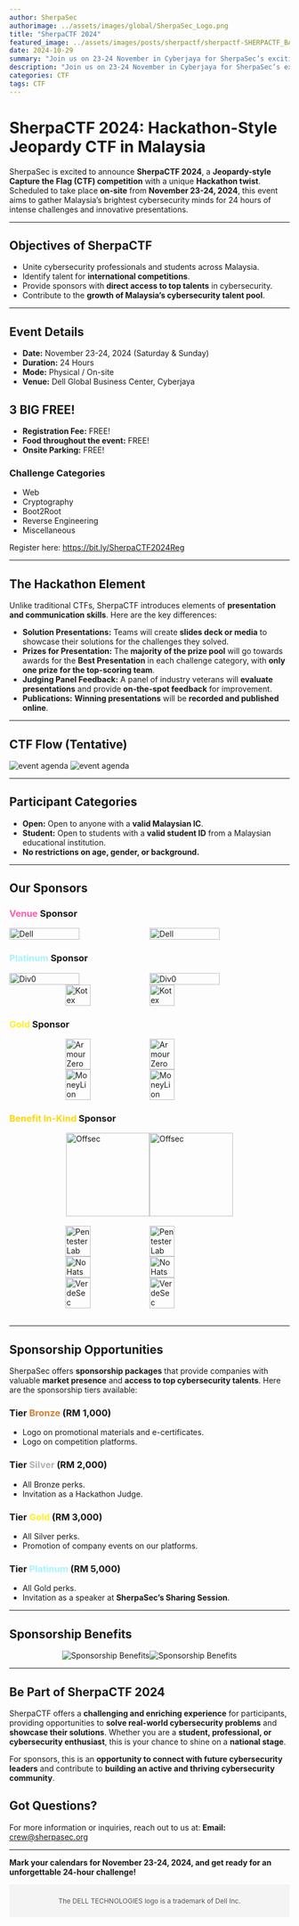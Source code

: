 ```yaml
---
author: SherpaSec
authorimage: ../assets/images/global/SherpaSec_Logo.png
title: "SherpaCTF 2024"
featured_image: ../assets/images/posts/sherpactf/sherpactf-SHERPACTF_BANNER.png
date: 2024-10-29
summary: "Join us on 23-24 November in Cyberjaya for SherpaSec’s exciting CTF competition! Whether you're a pro, student, or recent graduate, tackle real-world cybersecurity challenges, network with experts, and compete for amazing prizes."
description: "Join us on 23-24 November in Cyberjaya for SherpaSec’s exciting CTF competition! Whether you're a pro, student, or recent graduate, tackle real-world cybersecurity challenges, network with experts, and compete for amazing prizes."
categories: CTF
tags: CTF
---
```


# SherpaCTF 2024: Hackathon-Style Jeopardy CTF in Malaysia

SherpaSec is excited to announce **SherpaCTF 2024**, a **Jeopardy-style Capture the Flag (CTF) competition** with a unique **Hackathon twist**. Scheduled to take place **on-site** from **November 23-24, 2024**, this event aims to gather Malaysia’s brightest cybersecurity minds for 24 hours of intense challenges and innovative presentations.

---

## Objectives of SherpaCTF

- Unite cybersecurity professionals and students across Malaysia.
- Identify talent for **international competitions**.
- Provide sponsors with **direct access to top talents** in cybersecurity.
- Contribute to the **growth of Malaysia’s cybersecurity talent pool**.

---

## Event Details

- **Date:** November 23-24, 2024 (Saturday & Sunday)
- **Duration:** 24 Hours
- **Mode:** Physical / On-site
- **Venue:** Dell Global Business Center, Cyberjaya

## 3 BIG FREE!

- **Registration Fee:** FREE!
- **Food throughout the event:** FREE!
- **Onsite Parking:** FREE!

### Challenge Categories
- Web
- Cryptography
- Boot2Root
- Reverse Engineering
- Miscellaneous

Register here: https://bit.ly/SherpaCTF2024Reg

---

## The Hackathon Element

Unlike traditional CTFs, SherpaCTF introduces elements of **presentation and communication skills**. Here are the key differences:

- **Solution Presentations:** Teams will create **slides deck or media** to showcase their solutions for the challenges they solved.
- **Prizes for Presentation:** The **majority of the prize pool** will go towards awards for the **Best Presentation** in each challenge category, with **only one prize for the top-scoring team**.
- **Judging Panel Feedback:** A panel of industry veterans will **evaluate presentations** and provide **on-the-spot feedback** for improvement.
- **Publications:** **Winning presentations** will be **recorded and published online**.

---

## CTF Flow (Tentative)
<div>
    <img src="/images/sherpactf/agenda_black.png" class="sponsor-image-light" alt="event agenda" style="width: auto; height: auto; object-fit: cover;">
    <img src="/images/sherpactf/agenda_white.png" class="sponsor-image-dark" alt="event agenda" style="width: auto; height: auto; object-fit: cover;">
</div>

---

## Participant Categories

- **Open:** Open to anyone with a **valid Malaysian IC**.
- **Student:** Open to students with a **valid student ID** from a Malaysian educational institution.
- **No restrictions on age, gender, or background.**

---

## Our Sponsors
<h3><span style="color: #FF5CAD"><b>Venue</b></span> Sponsor</h3>
<div style="display: flex; justify-content: center; items-center">
    <img src="/images/sherpactf/delltech-logo-stk-blue-rgb.png" alt="Dell" class="sponsor-image-light" style="max-width: 50%; height: 50%; object-fit: cover;">
    <img src="/images/sherpactf/delltech-logo-stk-blue-wht.png" alt="Dell" class="sponsor-image-dark" style="max-width: 50%; height: 50%; object-fit: cover;">
</div>

<h3><span style="color: #A5F3FC"><b>Platinum</b></span> Sponsor</h3>
<div style="display: flex; justify-content: center; items-center">
    <img src="/images/sherpactf/div0_black.png" class="sponsor-image-light" alt="Div0" style="width: 50%; height: 30%; object-fit: cover;">
    <img src="/images/sherpactf/div0_white.png" class="sponsor-image-dark" alt="Div0" style="width: 50%; height: 30%; object-fit: cover;">
</div>

<div style="display: flex; justify-content: center; items-center">
    <img src="/images/sherpactf/Kotex Master Logo_Gradient_AW.png" class="sponsor-image-light" alt="Kotex" style="max-width: 50%; height: 30%; object-fit: contain;">
    <img src="/images/sherpactf/Kotex Master Logo_Gradient_Negative.png" class="sponsor-image-dark" alt="Kotex" style="max-width: 50%; height: 30%; object-fit: contain;">
</div>

<h3><span style="color: #FFF01F;"><b>Gold</b></span> Sponsor</h3>
<div style="display: flex; justify-content: center; items-center">
    <img src="/images/sherpactf/ArmourZero_Black.png" class="sponsor-image-light" alt="ArmourZero" style="max-width: 52%; height: 30%; object-fit: cover;">
    <img src="/images/sherpactf/ArmourZero_White.png" class="sponsor-image-dark" alt="ArmourZero" style="max-width: 52%; height: 30%; object-fit: cover;">
</div>

<div style="display: flex; justify-content: center; items-center">
    <img src="/images/sherpactf/MoneyLion_Logo_RGB_Vertical_Outline_White.png" class="sponsor-image-dark my-0" alt="MoneyLion" style="max-width: 55%; height: 30%; object-fit: contain;">
    <img src="/images/sherpactf/MoneyLion_Logo_RGB_Vertical_Solid_Teal.png" class="sponsor-image-light my-0" alt="MoneyLion" style="max-width: 55%; height: 30%; object-fit: contain;">
</div>

<h3><span style="color: #FFD700"><b>Benefit In-Kind</b></span> Sponsor</h3>
<div style="display: flex; justify-content: center; align-items: center; items-center">
    <img src="/images/sherpactf/OffSec_Tagline_Full_Color.png"
         alt="Offsec"
         class="sponsor-image-light"
         style="max-width: 50%; height: 150px; object-fit: contain;">
    <img src="/images/sherpactf/OffSec_Tagline_White.png"
         alt="Offsec"
         class="sponsor-image-dark"
         style="max-width: 50%; height: 150px; object-fit: contain;">
</div></br>

<div style="display: flex; justify-content: center; items-center">
  <img src="/images/sherpactf/pentesterlab_logo_black.png" class="sponsor-image-light" alt="PentesterLab" style="max-width: 50%; height: 30%; object-fit: contain;">
  <img src="/images/sherpactf/pentesterlab_logo_white.png" class="sponsor-image-dark" alt="PentesterLab" style="max-width: 50%; height: 30%; object-fit: contain;">
</div>

<div style="display: flex; justify-content: center; items-center">
    <img src="/images/sherpactf/n0h4ts-logo-white.png" alt="NoHats" class="sponsor-image-dark" style="max-width: 30%; height: 30%; object-fit: cover;">
    <img src="/images/sherpactf/n0h4ts-logo-black.png" alt="NoHats" class="sponsor-image-light" style="max-width: 30%; height: 30%; object-fit: cover;">
</div>

<div style="display: flex; justify-content: center; items-center">
  <img src="/images/sherpactf/verdesec_green.png" alt="VerdeSec" class="sponsor-image-light" style="max-width: 30%; height: 30%; object-fit: cover;">
  <img src="/images/sherpactf/verdesec_white.png" alt="VerdeSec" class="sponsor-image-dark" style="max-width: 30%; height: 30%; object-fit: cover;">
</div></br>

---

## Sponsorship Opportunities

SherpaSec offers **sponsorship packages** that provide companies with valuable **market presence** and **access to top cybersecurity talents**. Here are the sponsorship tiers available:

<h3>Tier <span style="color: #cd7f32;">Bronze</span> (RM 1,000)</h3>
<ul>
<li>Logo on promotional materials and e-certificates.</li>
<li>Logo on competition platforms.</li>
</ul>

<h3>Tier <span style="color: #B0B0B0;">Silver</span> (RM 2,000)</h3>
<ul>
<li>All Bronze perks.</li>
<li>Invitation as a Hackathon Judge.</li>
</ul>

<h3>Tier <span style="color: #FFF01F;">Gold</span> (RM 3,000)</h3>
<ul>
<li>All Silver perks.</li>
<li>Promotion of company events on our platforms.</li>
</ul>

<h3>Tier <span style="color: #A5F3FC">Platinum</span> (RM 5,000)</h3>
<ul>
<li>All Gold perks.</li>
<li>Invitation as a speaker at <b>SherpaSec’s Sharing Session</b>.</li>
</ul>

---

## Sponsorship Benefits
<div style="display: flex; justify-content: center; margin-top: 0; margin-bottom: 0;">
    <img src="/images/sherpactf/sponsorship_black.png" class="sponsor-image-light" alt="Sponsorship Benefits" style="width: auto; height: auto; object-fit: cover;">
    <img src="/images/sherpactf/sponsorship_white.png" class="sponsor-image-dark" alt="Sponsorship Benefits" style="width: auto; height: auto; object-fit: cover;">
</div>

---

## Be Part of SherpaCTF 2024

SherpaCTF offers a **challenging and enriching experience** for participants, providing opportunities to **solve real-world cybersecurity problems** and **showcase their solutions**. Whether you are a **student, professional, or cybersecurity enthusiast**, this is your chance to shine on a **national stage**.

For sponsors, this is an **opportunity to connect with future cybersecurity leaders** and contribute to **building an active and thriving cybersecurity community**.

## Got Questions?

For more information or inquiries, reach out to us at:
**Email:** [crew@sherpasec.org](mailto:crew@sherpasec.org)

---

**Mark your calendars for November 23-24, 2024, and get ready for an unforgettable 24-hour challenge!**


<footer style="background-color: rgba(244, 244, 245, 1); padding: 10px; text-align: center; font-size: 12px; color: #555;">
  <p>The DELL TECHNOLOGIES logo is a trademark of Dell Inc.</p>
</footer>
